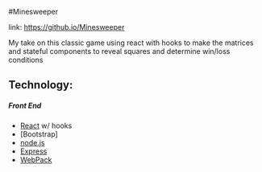 #Minesweeper

link: <https://github.io/Minesweeper>

My take on this classic game using react with hooks to make the matrices and stateful components to reveal squares and determine win/loss conditions

## Technology:
##### Front End
* [React] w/ hooks
* [Bootstrap]
* [node.js]
* [Express]
* [WebPack]


[//]: # (These are reference links used in the body of this note and get stripped out when the markdown processor does its job. There is no need to format nicely because it shouldn't be seen. Thanks SO - http://stackoverflow.com/questions/4823468/store-comments-in-markdown-syntax)


   [node.js]: <http://nodejs.org>
   [express]: <http://expressjs.com>
   [React]: <https://reactjs.org/>
   [WebPack]: <https://webpack.js.org/>
   [Babel]: <https://babeljs.io/>